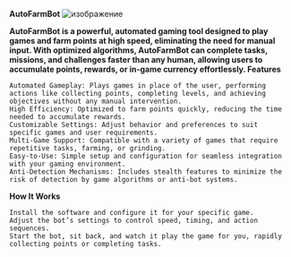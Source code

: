 **AutoFarmBot**
![изображение](https://github.com/user-attachments/assets/ea74c1bb-fba5-4edb-b395-31c4a4a23106)

**AutoFarmBot is a powerful, automated gaming tool designed to play games and farm points at high speed, eliminating the need for manual input. With optimized algorithms, AutoFarmBot can complete tasks, missions, and challenges faster than any human, allowing users to accumulate points, rewards, or in-game currency effortlessly.
Features**

    Automated Gameplay: Plays games in place of the user, performing actions like collecting points, completing levels, and achieving objectives without any manual intervention.
    High Efficiency: Optimized to farm points quickly, reducing the time needed to accumulate rewards.
    Customizable Settings: Adjust behavior and preferences to suit specific games and user requirements.
    Multi-Game Support: Compatible with a variety of games that require repetitive tasks, farming, or grinding.
    Easy-to-Use: Simple setup and configuration for seamless integration with your gaming environment.
    Anti-Detection Mechanisms: Includes stealth features to minimize the risk of detection by game algorithms or anti-bot systems.

**How It Works**

    Install the software and configure it for your specific game.
    Adjust the bot’s settings to control speed, timing, and action sequences.
    Start the bot, sit back, and watch it play the game for you, rapidly collecting points or completing tasks.
